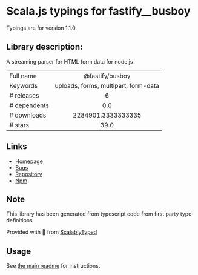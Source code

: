 
# Scala.js typings for fastify__busboy

Typings are for version 1.1.0

## Library description:
A streaming parser for HTML form data for node.js

|                    |                 |
| ------------------ | :-------------: |
| Full name          | @fastify/busboy |
| Keywords           | uploads, forms, multipart, form-data |
| # releases         | 6 |
| # dependents       | 0.0 |
| # downloads        | 2284901.3333333335 |
| # stars            | 39.0 |

## Links
- [Homepage](https://github.com/fastify/busboy#readme)
- [Bugs](https://github.com/fastify/busboy/issues)
- [Repository](https://github.com/fastify/busboy)
- [Npm](https://www.npmjs.com/package/%40fastify%2Fbusboy)
    


## Note
This library has been generated from typescript code from first party type definitions.

Provided with :purple_heart: from [ScalablyTyped](https://github.com/oyvindberg/ScalablyTyped)

## Usage
See [the main readme](../../readme.md) for instructions.


